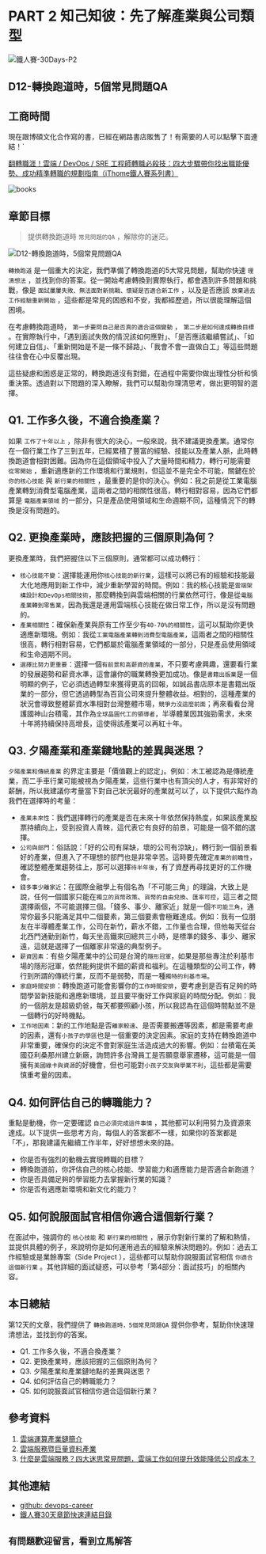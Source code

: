 # PART 2 知己知彼：先了解產業與公司類型

![鐵人賽-30Days-P2](https://github.com/qwedsazxc78/devops-career/raw/main/docs/img/30Days-P2.png)

## D12-轉換跑道時，5個常見問題QA

## 工商時間

現在跟博碩文化合作寫的書，已經在網路書店販售了！有需要的人可以點擊下面連結！`

[翻轉職涯！雲端 / DevOps / SRE 工程師轉職必殺技：四大步驟帶你找出職能優勢、成功精準轉職的規劃指南（iThome鐵人賽系列書）](https://heyurl.cc/lQ3e4)

![books](https://github.com/qwedsazxc78/devops-career/raw/main/docs/img/books.png)

## 章節目標

> 提供轉換跑道時 `常見問題的QA` ，解除你的迷茫。

![D12-轉換跑道時，5個常見問題QA](https://github.com/qwedsazxc78/devops-career/raw/main/docs/img/D12.png)

`轉換跑道` 是一個重大的決定，我們準備了轉換跑道的5大常見問題，幫助你快速 `理清想法` ，並找到你的答案。從一開始考慮轉換到實際執行，都會遇到許多問題和挑戰，像是 `面試屢屢失敗、無法面對新挑戰、懷疑是否適合新工作` ，以及是否應該 `放棄過去工作經驗重新開始` ，這些都是常見的困惑和不安，我都經歷過，所以很能理解這個困境。

在考慮轉換跑道時， `第一步要問自己是否真的適合這個變動` ， `第二步是如何達成轉換目標` 。在實際執行中，「遇到面試失敗的情況該如何應對」、「是否應該繼續嘗試」、「如何建立自信」、「重新開始是不是一條不歸路」、「我會不會一直做白工」等這些問題往往會在心中反覆出現。

這些疑慮和困惑是正常的，轉換跑道沒有對錯，在過程中需要你做出理性分析和慎重決策。透過對以下問題的深入瞭解，我們可以幫助你理清思考，做出更明智的選擇。

## Q1. 工作多久後，不適合換產業？

如果 `工作了十年以上` ，除非有很大的決心，一般來說，我不建議更換產業。通常你在一個行業工作了三到五年，已經累積了豐富的經驗、技能以及產業人脈，此時轉換跑道會相對困難。因為你在這個領域中投入了大量時間和精力，轉行可能需要 `從零開始` ，重新適應新的工作環境和行業規則，但這並不是完全不可能，關鍵在於 `你的核心技能` 與 `新行業的相關性` ，最重要的是你的決心。例如：我之前是從工業電腦產業轉到消費型電腦產業，這兩者之間的相關性很高，轉行相對容易，因為它們都算是 `電腦產業領域` 的一部分，只是產品使用領域和生命週期不同，這種情況下的轉換是沒有問題的。

## Q2. 更換產業時，應該把握的三個原則為何？

更換產業時，我們把握住以下三個原則，通常都可以成功轉行：

* `核心技能不變`：選擇能運用你`核心技能的新行業`，這樣可以將已有的經驗和技能最大化地應用到新工作中，減少重新學習的時間。例如：我的核心技能是`雲端架構設計和DevOps相關技術`，那麼轉換到與雲端相關的行業依然可行，像是從`電腦產業轉到零售業`，因為我還是運用雲端核心技能在做日常工作，所以是沒有問題的。
* `產業相關性`：確保新產業與原有工作至少有`40-70%的相關性`，這可以幫助你更快適應新環境。例如：我從`工業電腦產業轉到消費型電腦產業`，這兩者之間的相關性很高，轉行相對容易，它們都屬於電腦產業領域的一部分，只是產品使用領域和生命週期不同。
* `選擇比努力更重要`：選擇一個`有前景和高薪資的產業`，不只要考慮興趣，還要看行業的發展趨勢和薪資水準，這會讓你的職業轉換更加成功。像是`書籍出版業`是一個明顯的例子，它必須透過轉型來獲得更高的回報，如誠品書店原本是書籍出版業的一部分，但它透過轉型為百貨公司來提升整體收益。相對的，這種產業的狀況會導致整體薪資水準相對台灣整體市場，`競爭力沒這麼前面`；再來看看台灣護國神山台積電，其作為`全球晶圓代工的領導者`，半導體業因其強勁需求，未來十年將持續保持高增長，這使得該產業可以再紅十年。

## Q3. 夕陽產業和產業鏈地點的差異與迷思？

`夕陽產業和傳統產業` 的界定主要是「價值觀上的認定」。例如：木工被認為是傳統產業，而二手車行業可能被視為夕陽產業，這些行業中也有頂尖的人才，有非常好的薪酬，所以我建議你考量當下對自己狀況最好的產業就可以了，以下提供六點作為我們在選擇時的考量：

* `產業未來性`：我們選擇轉行的產業是否在未來十年依然保持熱度，如果該產業股票持續向上，受到投資人青睞，這代表它有良好的前景，可能是一個不錯的選擇。
* `公司與部門`：俗話說：「好的公司有屎缺，壞的公司有涼缺」，轉行到一個前景看好的產業，但進入了不理想的部門也是非常辛苦。這時要先確定`產業的前瞻性`，確認整體產業趨勢往上，那可以選擇`待半年後`，有了資歷再尋找更好的工作機會。
* `錢多事少離家近`：在國際金融學上有個名為「不可能三角」的理論，大致上是說，任何一個國家只能在`獨立的貨幣政策`、`貨幣的自由兌換`、`匯率可控`，這三者之間選擇兩個，不可能選擇三個。「錢多、事少、離家近」就是一個`不可能三角`，通常你最多只能滿足其中二個要素，第三個要素會極難達成。例如：我有一位朋友在半導體產業工作，公司在新竹，薪水不錯，工作量也合理，但他每天從台北西門通勤到新竹，每天坐高鐵來回總共三小時，是標準的錢多、事少、離家遠，這就是選擇了一個離家非常遠的典型例子。
* `薪資因素`：有些夕陽產業中的公司是台灣的`隱形冠軍`，如果是那些專注於利基市場的隱形冠軍，依然能夠提供不錯的薪資和福利。在這種類型的公司工作，轉行到所謂的傳統行業，反而不是弱勢，而是一種`獨特的利基市場`。
* `家庭時間安排`：轉換跑道可能會影響你的`工作時間安排`，要考慮到是否有足夠的時間學習新技能和適應新環境，並且要平衡好工作與家庭的時間分配。例如：我的一個朋友是超級奶爸，每天都要照顧小孩，所以我認為在這個時間點並不是一個轉行的好時機點。
* `工作地因素`：新的工作地點是否`離家較遠`、是否需要搬遷等因素，都是需要考慮的因素，還有`小孩子的學區`也是一個重要的決定因素。家庭的支持在轉換跑道中非常重要，確保你的決定不會對家庭生活造成過大的影響。例如：台積電在美國亞利桑那州建立新廠，詢問許多台灣員工是否願意舉家遷移，這可能是一個擁有`美國綠卡與資源`的好機會，但也可能對`小孩子交友與學業不利`，這些都是需要慎重考量的因素。

## Q4. 如何評估自己的轉職能力？

重點是動機，你一定要確認 `自己必須完成這件事情` ，其他都可以利用努力及資源來達成。以下提供一些思考方向，每個人的答案都不一樣，如果你的答案都是「不」，那我建議先繼續工作半年，好好想想未來的路。

* 你是否有強烈的動機去實現轉職的目標？
* 轉換跑道前，你評估自己的核心技能、學習能力和適應能力是否適合新跑道？
* 你是否具備足夠的學習能力去掌握新行業的知識？
* 你是否有適應新環境和新文化的能力？

## Q5. 如何說服面試官相信你適合這個新行業？

在面試中，強調你的 `核心技能` 和 `新行業的相關性` ，展示你對新行業的了解和熱情，並提供具體的例子，來說明你是如何運用過去的經驗來解決問題的。例如：過去工作經驗或是業餘專案（Side Project ），這些都可以幫助你說服面試官相信 `你適合這個新行業` 。其他詳細的面試疑惑，可以參考「第4部分：面試技巧」的相關內容。

## 本日總結

第12天的文章，我們提供了 `轉換跑道時，5個常見問題QA` 提供你參考，幫助你快速理清想法，並找到你的答案。

* Q1. 工作多久後，不適合換產業？
* Q2. 更換產業時，應該把握的三個原則為何？
* Q3. 夕陽產業和產業鏈地點的差異與迷思？
* Q4. 如何評估自己的轉職能力？
* Q5. 如何說服面試官相信你適合這個新行業？

## 參考資料

1. [雲端運算產業鏈簡介](https://ic.tpex.org.tw/introduce.php?ic=5400)
2. [雲端服務暨巨量資料產業](https://theme.ndc.gov.tw/manpower/cp.aspx?n=C9ECDD0E995DB66B#)
3. [什麼是雲端服務？四大迷思常見問題，雲端工作如何提升效能降低公司成本？](https://blog.jandi.com/tw/saas-cloud/)

## 其他連結

* [github: devops-career](https://github.com/qwedsazxc78/devops-career/tree/main)
* [鐵人賽30天章節快速連結目錄](https://ithelp.ithome.com.tw/articles/10351094)

## `有問題歡迎留言，看到立馬解答`
